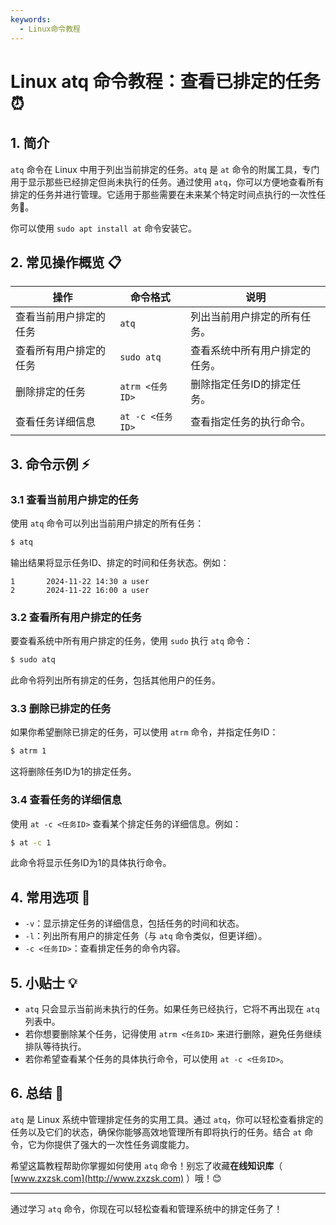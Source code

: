 ```yaml
---
keywords:
  - Linux命令教程
---
```


# Linux atq 命令教程：查看已排定的任务 ⏰

## 1. 简介

`atq` 命令在 Linux 中用于列出当前排定的任务。`atq` 是 `at` 命令的附属工具，专门用于显示那些已经排定但尚未执行的任务。通过使用 `atq`，你可以方便地查看所有排定的任务并进行管理。它适用于那些需要在未来某个特定时间点执行的一次性任务🔧。

你可以使用 `sudo apt install at` 命令安装它。

## 2. 常见操作概览 📋

| 操作                    | 命令格式                           | 说明                                 |
|-------------------------|-----------------------------------|--------------------------------------|
| 查看当前用户排定的任务  | `atq`                             | 列出当前用户排定的所有任务。         |
| 查看所有用户排定的任务  | `sudo atq`                        | 查看系统中所有用户排定的任务。      |
| 删除排定的任务          | `atrm <任务ID>`                   | 删除指定任务ID的排定任务。           |
| 查看任务详细信息        | `at -c <任务ID>`                  | 查看指定任务的执行命令。             |

## 3. 命令示例 ⚡

### 3.1 查看当前用户排定的任务

使用 `atq` 命令可以列出当前用户排定的所有任务：

```bash
$ atq
```

输出结果将显示任务ID、排定的时间和任务状态。例如：

```
1       2024-11-22 14:30 a user
2       2024-11-22 16:00 a user
```

### 3.2 查看所有用户排定的任务

要查看系统中所有用户排定的任务，使用 `sudo` 执行 `atq` 命令：

```bash
$ sudo atq
```

此命令将列出所有排定的任务，包括其他用户的任务。

### 3.3 删除已排定的任务

如果你希望删除已排定的任务，可以使用 `atrm` 命令，并指定任务ID：

```bash
$ atrm 1
```

这将删除任务ID为1的排定任务。

### 3.4 查看任务的详细信息

使用 `at -c <任务ID>` 查看某个排定任务的详细信息。例如：

```bash
$ at -c 1
```

此命令将显示任务ID为1的具体执行命令。

## 4. 常用选项 📝

- `-v`：显示排定任务的详细信息，包括任务的时间和状态。
- `-l`：列出所有用户的排定任务（与 `atq` 命令类似，但更详细）。
- `-c <任务ID>`：查看排定任务的命令内容。

## 5. 小贴士 💡

- `atq` 只会显示当前尚未执行的任务。如果任务已经执行，它将不再出现在 `atq` 列表中。
- 若你想要删除某个任务，记得使用 `atrm <任务ID>` 来进行删除，避免任务继续排队等待执行。
- 若你希望查看某个任务的具体执行命令，可以使用 `at -c <任务ID>`。

## 6. 总结 🎯

`atq` 是 Linux 系统中管理排定任务的实用工具。通过 `atq`，你可以轻松查看排定的任务以及它们的状态，确保你能够高效地管理所有即将执行的任务。结合 `at` 命令，它为你提供了强大的一次性任务调度能力。

希望这篇教程帮助你掌握如何使用 `atq` 命令！别忘了收藏**在线知识库**（ [www.zxzsk.com](http://www.zxzsk.com) ）哦！😊

---

通过学习 `atq` 命令，你现在可以轻松查看和管理系统中的排定任务了！
